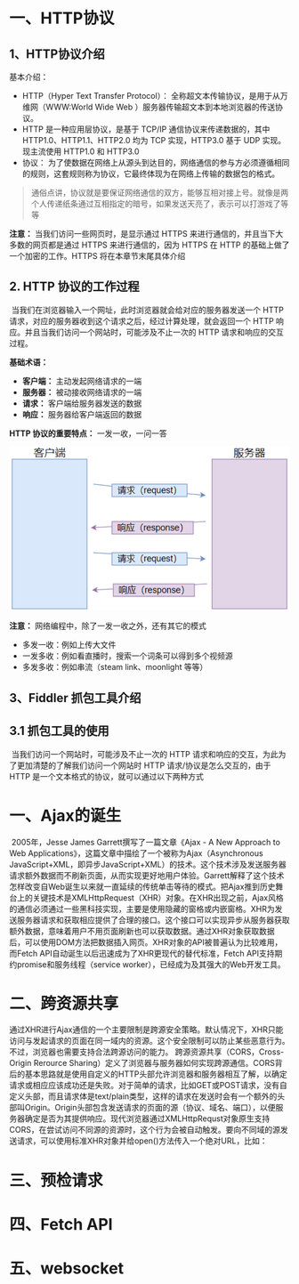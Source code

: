 # 一、HTTP协议

## 1、HTTP协议介绍

基本介绍：

- HTTP（Hyper Text Transfer Protocol）： 全称超文本传输协议，是用于从万维网（WWW:World Wide Web ）服务器传输超文本到本地浏览器的传送协议。
- HTTP 是一种应用层协议，是基于 TCP/IP 通信协议来传递数据的，其中 HTTP1.0、HTTP1.1、HTTP2.0 均为 TCP 实现，HTTP3.0 基于 UDP 实现。现主流使用 HTTP1.0 和 HTTP3.0
- 协议： 为了使数据在网络上从源头到达目的，网络通信的参与方必须遵循相同的规则，这套规则称为协议，它最终体现为在网络上传输的数据包的格式。

> 通俗点讲，协议就是要保证网络通信的双方，能够互相对接上号。就像是两个人传递纸条通过互相指定的暗号，如果发送天亮了，表示可以打游戏了等等

**注意：** 当我们访问一些网页时，是显示通过 HTTPS 来进行通信的，并且当下大多数的网页都是通过 HTTPS 来进行通信的，因为 HTTPS 在 HTTP 的基础上做了一个加密的工作。HTTPS 将在本章节末尾具体介绍

## 2. HTTP 协议的工作过程

​		当我们在浏览器输入一个网址，此时浏览器就会给对应的服务器发送一个 HTTP 请求，对应的服务器收到这个请求之后，经过计算处理，就会返回一个 HTTP 响应。并且当我们访问一个网站时，可能涉及不止一次的 HTTP 请求和响应的交互过程。

**基础术语：**

- **客户端：** 主动发起网络请求的一端
- **服务器：** 被动接收网络请求的一端
- **请求：** 客户端给服务器发送的数据
- **响应：** 服务器给客户端返回的数据

**HTTP 协议的重要特点：** 一发一收，一问一答

![image-20220303134211242](截图\特点图示)

**注意：** 网络编程中，除了一发一收之外，还有其它的模式

- 多发一收：例如上传大文件
- 一发多收：例如看直播时，搜索一个词条可以得到多个视频源
- 多发多收：例如串流（steam link、moonlight 等等）

## 3、Fiddler 抓包工具介绍

## 3.1 抓包工具的使用

​		当我们访问一个网站时，可能涉及不止一次的 HTTP 请求和响应的交互，为此为了更加清楚的了解我们访问一个网站时 HTTP 请求/协议是怎么交互的，由于 HTTP 是一个文本格式的协议，就可以通过以下两种方式

# 一、Ajax的诞生

​		2005年，Jesse James Garrett撰写了一篇文章《Ajax - A New Approach to Web Applications》，这篇文章中描绘了一个被称为Ajax（Asynchronous JavaScript+XML，即异步JavaScript+XML）的技术。这个技术涉及发送服务器请求额外数据而不刷新页面，从而实现更好地用户体验。Garrett解释了这个技术怎样改变自Web诞生以来就一直延续的传统单击等待的模式。
​		把Ajax推到历史舞台上的关键技术是XMLHttpRequest（XHR）对象。在XHR出现之前，Ajax风格的通信必须通过一些黑科技实现，主要是使用隐藏的窗格或内嵌窗格。XHR为发送服务器请求和获取相应提供了合理的接口。这个接口可以实现异步从服务器获取额外数据，意味着用户不用页面刷新也可以获取数据。通过XHR对象获取数据后，可以使用DOM方法把数据插入网页。
​		XHR对象的API被普遍认为比较难用，而Fetch API自动诞生以后迅速成为了XHR更现代的替代标准，Fetch API支持期约promise和服务线程（service worker），已经成为及其强大的Web开发工具。

# 二、跨资源共享

​		通过XHR进行Ajax通信的一个主要限制是跨源安全策略。默认情况下，XHR只能访问与发起请求的页面在同一域内的资源。这个安全限制可以防止某些恶意行为。不过，浏览器也需要支持合法跨源访问的能力。
跨源资源共享（CORS，Cross-Origin Rerource Sharing）定义了浏览器与服务器如何实现跨源通信。CORS背后的基本思路就是使用自定义的HTTP头部允许浏览器和服务器相互了解，以确定请求或相应应该成功还是失败。
​		对于简单的请求，比如GET或POST请求，没有自定义头部，而且请求体是text/plain类型，这样的请求在发送时会有一个额外的头部叫Origin。Origin头部包含发送请求的页面的源（协议、域名、端口），以便服务器确定是否为其提供响应。
​		现代浏览器通过XMLHttpRequst对象原生支持CORS，在尝试访问不同源的资源时，这个行为会被自动触发。要向不同域的源发送请求，可以使用标准XHR对象并给open()方法传入一个绝对URL，比如：

# 三、预检请求

# 四、Fetch API

# 五、websocket